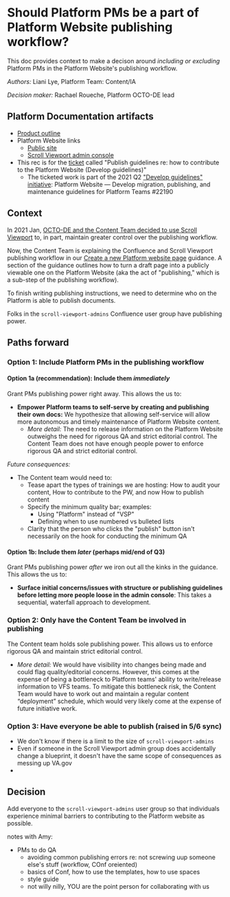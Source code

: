 # Should Platform PMs be a part of Platform Website publishing workflow?

This doc provides context to make a decison around _including or excluding_ Platform PMs in the Platform Website's publishing workflow.

_Authors:_ Liani Lye, Platform Team: Content/IA

_Decision maker:_ Rachael Roueche, Platform OCTO-DE lead


## Platform Documentation artifacts

- [Product outline](https://github.com/department-of-veterans-affairs/va.gov-team/blob/master/products/platform/platform-website/platform-website-product-outline.md)
- Platform Website links
    - [Public site](https://depo-platform-documentation.scrollhelp.site/index.html)
    - [Scroll Viewport admin console](https://vfs.atlassian.net/wiki/plugins/servlet/ac/com.k15t.scroll.scroll-viewport/k15t-vpc-overview-page)
- This rec is for the [ticket](https://github.com/department-of-veterans-affairs/va.gov-team/issues/23799) called "Publish guidelines re: how to contribute to the Platform Website (Develop guidelines)"
  - The ticketed work is part of the 2021 Q2 ["Develop guidelines" initiative](https://github.com/department-of-veterans-affairs/va.gov-team/issues/22190): Platform Website — Develop migration, publishing, and maintenance guidelines for Platform Teams #22190


## Context

In 2021 Jan, [OCTO-DE and the Content Team decided to use Scroll Viewport](https://github.com/department-of-veterans-affairs/va.gov-team/blob/master/products/platform/platform-website/2021-01-29-scroll-viewport-decision.md#option-1-recommended-by-the-contentia-team-continue-using-scroll-viewport-with-confluence-cloud) to, in part, maintain greater control over the publishing workflow.

Now, the Content Team is explaining the Confluence and Scroll Viewport publishing workflow in our [Create a new Platform website page](https://vfs.atlassian.net/wiki/spaces/~369451595/pages/1397194792/Create+a+new+Platform+website+page) guidance.  A section of the guidance outlines how to turn a draft page into a publicly viewable one on the Platform Website (aka the act of "publishing," which is a sub-step of the publishing workflow).  

To finish writing publishing instructions, we need to determine who on the Platform is able to publish documents.

Folks in the `scroll-viewport-admins` Confluence user group have publishing power.

## Paths forward

### Option 1: Include Platform PMs in the publishing workflow

#### Option 1a (recommendation): Include them _immediately_

Grant PMs publishing power right away.  This allows the us to:

- **Empower Platform teams to self-serve by creating and publishing their own docs:**  We hypothesize that allowing self-service will allow more autonomous and timely maintenance of Platform Website content.
  - _More detail:_  The need to release information on the Platform Website outweighs the need for rigorous QA and strict editorial control.  The Content Team does not have enough people power to enforce rigorous QA and strict editorial control.

_Future consequences:_
- The Content team would need to:
  - Tease apart the types of trainings we are hosting: How to audit your content, How to contribute to the PW, and now How to publish content
  - Specify the minimum quality bar; examples:
    - Using "Platform" instead of "VSP"
    - Defining when to use numbered vs bulleted lists
  - Clarity that the person who clicks the "publish" button isn't necessarily on the hook for conducting the minimum QA

#### Option 1b: Include them _later_ (perhaps mid/end of Q3)

Grant PMs publishing power _after_ we iron out all the kinks in the guidance.  This allows the us to:

- **Surface initial concerns/issues with structure or publishing guidelines before letting more people loose in the admin console**: This takes a sequential, waterfall approach to development.


### Option 2: Only have the Content Team be involved in publishing

The Content team holds sole publishing power.  This allows us to enforce rigorous QA and maintain strict editorial control.
- _More detail:_ We would have visibility into changes being made and could flag quality/editorial concerns.  However, this comes at the expense of being a bottleneck to Platform teams' ability to write/release information to VFS teams.  To mitigate this bottleneck risk, the Content Team would have to work out and maintain a regular content “deployment” schedule, which would very likely come at the expense of future initiative work.

### Option 3: Have everyone be able to publish (raised in 5/6 sync)
- We don't know if there is a limit to the size of `scroll-viewport-admins`
- Even if someone in the Scroll Viewport admin group does accidentally change a blueprint, it doesn't have the same scope of consequences as messing up VA.gov
- 

## Decision

Add everyone to the `scroll-viewport-admins` user group so that individuals experience minimal barriers to contributing to the Platform website as possible.


notes with Amy:
- PMs to do QA
  - avoiding common publishing errors re: not screwing uup someone else's stuff (workflow, COnf oreiented)
  - basics of Conf, how to use the templates, how to use spaces
  - style guide
  - not willy nilly, YOU are the point person for collaborating with us
